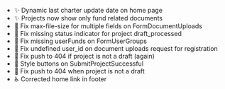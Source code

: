 - ✨ Dynamic last charter update date on home page
- ✨ Projects now show only fund related documents
- 🐛 Fix max-file-size for multiple fields on FormDocumentUploads
- 🐛 Fix missing status indicator for project draft_processed
- 🐛 Fix missing userFunds on FormUserGroups
- 🐛 Fix undefined user_id on document uploads request for registration
- 🐛 Fix push to 404 if project is not a draft (again)
- 💄 Style buttons on SubmitProjectSuccessful
- 🐛 Fix push to 404 when project is not a draft
- ♿️ Corrected home link in footer
